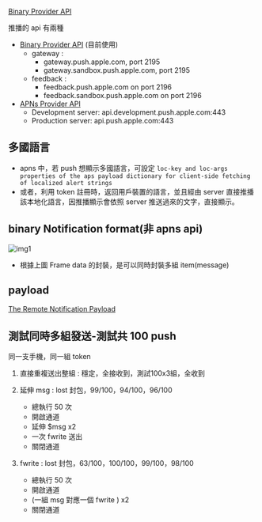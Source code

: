 [Binary Provider API](https://developer.apple.com/library/ios/documentation/NetworkingInternet/Conceptual/RemoteNotificationsPG/Appendixes/BinaryProviderAPI.html)

推播的 api 有兩種

- [Binary Provider API](https://developer.apple.com/library/ios/documentation/NetworkingInternet/Conceptual/RemoteNotificationsPG/Appendixes/BinaryProviderAPI.html) (目前使用) 
	- gateway : 
		- gateway.push.apple.com, port 2195
		- gateway.sandbox.push.apple.com, port 2195
	- feedback : 
		-  feedback.push.apple.com on port 2196
		-  feedback.sandbox.push.apple.com on port 2196  
- [APNs Provider API](https://developer.apple.com/library/ios/documentation/NetworkingInternet/Conceptual/RemoteNotificationsPG/Chapters/APNsProviderAPI.html#//apple_ref/doc/uid/TP40008194-CH101-SW1)
	- Development server: api.development.push.apple.com:443
	- Production server: api.push.apple.com:443


## 多國語言

- apns 中，若 push 想顯示多國語言，可設定 `loc-key and loc-args properties of the aps payload dictionary for client-side fetching of localized alert strings`
- 或者，利用 token 註冊時，返回用戶裝置的語言，並且經由 server 直接推播該本地化語言，因推播顯示會依照 server 推送過來的文字，直接顯示。

## binary Notification format(非 apns api)

![img1](https://developer.apple.com/library/ios/documentation/NetworkingInternet/Conceptual/RemoteNotificationsPG/Art/aps_binary_provider_3_2x.png)

- 根據上圖 Frame data 的封裝，是可以同時封裝多組 item(message)


## payload

[The Remote Notification Payload](https://developer.apple.com/library/ios/documentation/NetworkingInternet/Conceptual/RemoteNotificationsPG/Chapters/TheNotificationPayload.html#//apple_ref/doc/uid/TP40008194-CH107-SW1)

## 測試同時多組發送-測試共 100 push

同一支手機，同一組 token

1. 直接重複送出整組 : 穩定，全接收到，測試100x3組，全收到

2. 延伸 msg : lost 封包，99/100，94/100，96/100
	- 總執行 50 次
	- 開啟通道
	- 延伸 $msg x2
	- 一次 fwrite 送出
	- 關閉通道

3. fwrite : lost 封包，63/100，100/100，99/100，98/100
	- 總執行 50 次
	- 開啟通道
	- (一組 msg 對應一個 fwrite ) x2
	- 關閉通道
 

